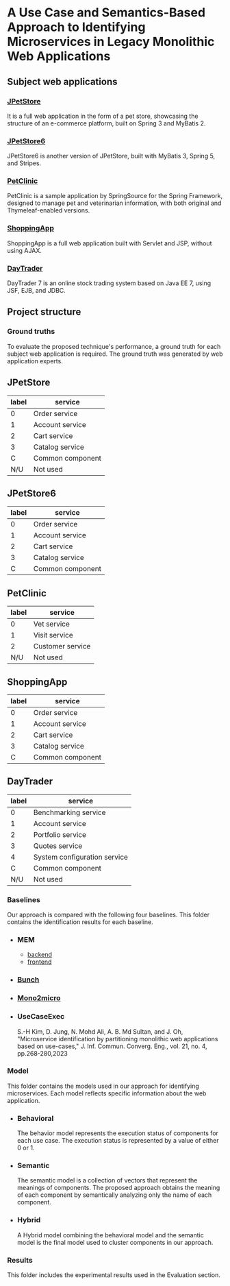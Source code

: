 # A Use Case and Semantics-Based Approach to Identifying Microservices in Legacy Monolithic Web Applications 

## Subject web applications 
### [JPetStore](https://github.com/KimJongSung/jPetStore)

It is a full web application in the form of a pet store, showcasing the structure of an e-commerce platform, built on Spring 3 and MyBatis 2.

### [JPetStore6](https://github.com/mybatis/jpetstore-6)

JPetStore6 is another version of JPetStore, built with MyBatis 3, Spring 5, and Stripes.

### [PetClinic](https://github.com/spring-projects/spring-petclinic)

PetClinic is a sample application by SpringSource for the Spring Framework, designed to manage pet and veterinarian information, with both original and Thymeleaf-enabled versions.

### [ShoppingApp](https://github.com/manhduydl/Shopping-web-Jsp-Servlet)

ShoppingApp is a full web application built with Servlet and JSP, without using AJAX.

### [DayTrader](https://github.com/WASdev/sample.daytrader7)

DayTrader 7 is an online stock trading system based on Java EE 7, using JSF, EJB, and JDBC.

## Project structure 

### Ground truths 
To evaluate the proposed technique's performance, a ground truth for each subject web application is required. The ground truth was generated by web application experts.

## JPetStore
| label | service          |
|-----------|---------------------|
| 0         | Order service       |
| 1         | Account service     |
| 2         | Cart service        |
| 3         | Catalog service     |
| C         | Common component    |
| N/U       | Not used            |


## JPetStore6
| label | service          |
|-----------|---------------------|
| 0         | Order service       |
| 1         | Account service     |
| 2         | Cart service        |
| 3         | Catalog service     |
| C         | Common component    |

## PetClinic
| label | service          |
|-----------|---------------------|
| 0         | Vet service         |
| 1         | Visit service       |
| 2         | Customer service    |
| N/U       | Not used            |

## ShoppingApp
| label | service          |
|-----------|---------------------|
| 0         | Order service       |
| 1         | Account service     |
| 2         | Cart service        |
| 3         | Catalog service     |
| C         | Common component    |

## DayTrader
| label | service          |
|-----------|-------------------------------|
| 0         | Benchmarking service          |
| 1         | Account service               |
| 2         | Portfolio service             |
| 3         | Quotes service                |
| 4         | System configuration service  |
| C         | Common component              |
| N/U       | Not used                      |


### Baselines 
Our approach is compared with the following four baselines.
This folder contains the identification results for each baseline.


  - ### **MEM** 
    + [backend](https://github.com/gmazlami/microserviceExtraction-backend)
    + [frontend](https://github.com/gmazlami/microserviceExtraction-frontend)
  
  - ### **[Bunch](https://github.com/ArchitectingSoftware/Bunch)** 
  - ### **[Mono2micro](https://github.com/rahlk/ASE21-Tutorial)** 
  - ### **UseCaseExec**
    S.-H Kim, D. Jung, N. Mohd Ali, A. B. Md Sultan, and J. Oh, "Microservice identification by partitioning monolithic web applications based on use-cases," J. Inf. Commun. Converg. Eng., vol. 21, no. 4, pp.268-280,2023 

### Model 
This folder contains the models used in our approach for identifying microservices. Each model reflects specific information about the web application.
- ### Behavioral 
  The behavior model represents the execution status of components for each use case. The execution status is represented by a value of either 0 or 1.
- ### Semantic 
  The semantic model is a collection of vectors that represent the meanings of components. The proposed approach obtains the meaning of each component by semantically analyzing only the name of each component.
- ### Hybrid
  A Hybrid model combining the behavioral model and the semantic model is the final model used to cluster components in our approach.

### Results
This folder includes the experimental results used in the Evaluation section.
